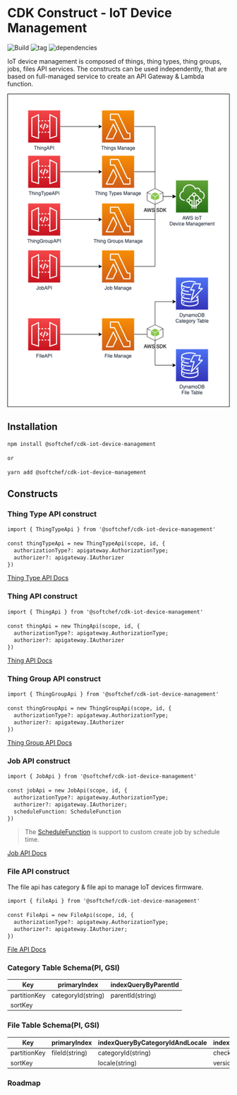 # CDK Construct - IoT Device Management

![Build](https://github.com/SoftChef/cdk-iot-device-management/actions/workflows/build.yml/badge.svg)
![tag](https://img.shields.io/github/v/tag/softchef/cdk-iot-device-management)
![dependencies](https://david-dm.org/softchef/cdk-iot-device-management.svg)

IoT device management is composed of things, thing types, thing groups, jobs, files API services. The constructs can be used independently, that are based on full-managed service to create an API Gateway & Lambda function.

![Architecture](docs/cdk-iot-device-management.png)

## Installation

```
npm install @softchef/cdk-iot-device-management

or

yarn add @softchef/cdk-iot-device-management

```

## Constructs

### Thing Type API construct

```
import { ThingTypeApi } from '@softchef/cdk-iot-device-management'

const thingTypeApi = new ThingTypeApi(scope, id, {
  authorizationType?: apigateway.AuthorizationType;
  authorizer?: apigateway.IAuthorizer
})
```

[Thing Type API Docs](./docs/thing-type-api.md)

### Thing API construct

```
import { ThingApi } from '@softchef/cdk-iot-device-management'

const thingApi = new ThingApi(scope, id, {
  authorizationType?: apigateway.AuthorizationType;
  authorizer?: apigateway.IAuthorizer
})
```

[Thing API Docs](./docs/thing-api.md)

### Thing Group API construct

```
import { ThingGroupApi } from '@softchef/cdk-iot-device-management'

const thingGroupApi = new ThingGroupApi(scope, id, {
  authorizationType?: apigateway.AuthorizationType;
  authorizer?: apigateway.IAuthorizer
})
```
[Thing Group API Docs](./docs/thing-group-api.md)

### Job API construct

```
import { JobApi } from '@softchef/cdk-iot-device-management'

const jobApi = new JobApi(scope, id, {
  authorizationType?: apigateway.AuthorizationType;
  authorizer?: apigateway.IAuthorizer;
  scheduleFunction: ScheduleFunction
})
```

> The [ScheduleFunction](https://www.npmjs.com/package/@softchef/cdk-schedule-function/v/0.0.15) is support to custom create job by schedule time.

[Job API Docs](./docs/job-api.md)

### File API construct

The file api has category & file api to manage IoT devices firmware.
```
import { fileApi } from '@softchef/cdk-iot-device-management'

const FileApi = new FileApi(scope, id, {
  authorizationType?: apigateway.AuthorizationType;
  authorizer?: apigateway.IAuthorizer;
})
```

[File API Docs](./docs/file-api.md)


### Category Table Schema(PI, GSI)
| Key | primaryIndex | indexQueryByParentId |
| ---- | ------ | ----------- |
| partitionKey | categoryId(string) | parentId(string) |
| sortKey |  |  |

### File Table Schema(PI, GSI)
| Key | primaryIndex | indexQueryByCategoryIdAndLocale | indexGetFileByChecksumAndVersion |
| ---- | ------ | ----------- | ----------- |
| partitionKey | fileId(string) | categoryId(string) | checksum(string) |
| sortKey |  | locale(string) | version(string) |

### Roadmap
